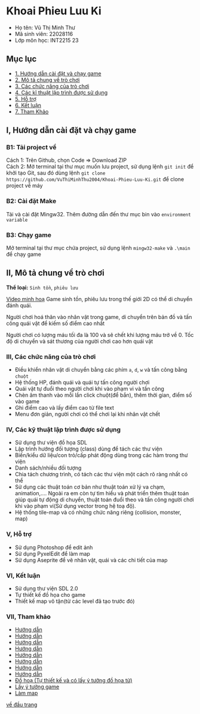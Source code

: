# Khoai Phieu Luu Ki
<a name="ve-dau-trang"/>

* Họ tên: Vũ Thị Minh Thư
* Mã sinh viên: 22028116
* Lớp môn học: INT2215 23

##  Mục lục
* [1. Hướng dẫn cài đặt và chạy game](#cai-dat)
* [2. Mô tả chung về trò chơi](#mo-ta)
* [3. Các chức năng của trò chơi](#chuc-nang)
* [4. Các kĩ thuật lập trình được sử dụng](#ki-thuat)
* [5. Hỗ trợ](#ho-tro)
* [6. Kết luận](#ket-luan)
* [7. Tham Khảo](#tham-khao)

<a name="cai-dat"/>

## I, Hướng dẫn cài đặt và chạy game
  ### B1: Tải project về
  Cách 1: Trên Github, chọn Code => Download ZIP  
  Cách 2: Mở terminal tại thư mục muốn lưu project, sử dụng lệnh `git init` để khởi tạo Git, sau đó dùng lệnh `git clone https://github.com/VuThiMinhThu2004/Khoai-Phieu-Luu-Ki.git` để clone project về máy  
  ### B2: Cài đặt Make
  Tải và cài đặt Mingw32. 
  Thêm đường dẫn đến thư mục bin vào `environment variable`  
  ### B3: Chạy game
  Mở terminal tại thư mục chứa project, sử dụng lệnh `mingw32-make` và `.\main` để chạy game
  
 <a name="mo-ta"/>

## II, Mô tả chung về trò chơi
  **Thể loại:** `Sinh tồn`, `phiêu lưu`
  
  [Video minh hoạ](https://youtu.be/5wZWLHtU8rk)
  Game sinh tồn, phiêu lưu trong thế giới 2D có thể di chuyển đánh quái.

  Người chơi hoá thân vào nhân vật trong game, di chuyển trên bản đồ và tấn công quái vật để kiếm số điểm cao nhất

  Người chơi có lượng máu tối đa là 100 và sẽ chết khi lượng máu trở về 0. Tốc độ di chuyển và sát thương của người chơi cao hơn quái vật



<a name = "chuc-nang"/>

### III, Các chức năng của trò chơi
  - Điều khiển nhân vật di chuyển bằng các phím `a`, `d`, `w` và tấn công bằng `chuột`
  - Hệ thống HP, đánh quái và quái tự tấn công người chơi
  - Quái vật tự đuổi theo người chơi khi vào phạm vi và tấn công
  - Chèn âm thanh vào mỗi lần click chuột(để bắn), thêm thời gian, điểm số vào game 
  - Ghi điểm cao và lấy điểm cao từ file text
  - Menu đơn giản, người chơi có thể chơi lại khi nhân vật chết
    
<a name = "ki-thuat"/>

### IV, Các kỹ thuật lập trình được sử dụng
  - Sử dụng thư viện đồ họa SDL
  - Lập trình hướng đối tượng (class) dùng để tách các thư viện 
  - Biến/kiểu dữ liệu/con trỏ/cấp phát động dùng trong các hàm trong thư viện 
  - Danh sách/nhiều đối tượng
  - Chia tách chương trình, có tách các thư viện một cách rõ ràng nhất có thể
  - Sử dụng các thuật toán cơ bản như thuật toán xử lý va chạm, animation,.... Ngoài ra em còn tự tìm hiểu và phát triển thêm thuật toán giúp quái tự động di chuyển, thuật toán đuổi theo và tấn công người chơi khi vào phạm vi(Sử dụng vector trong hệ toạ độ).
  - Hệ thống tile-map và có những chức năng riêng (collision, monster, map)

<a name = "ho-tro"/>

### V, Hỗ trợ
- Sử dụng Photoshop để edit ảnh
- Sử dụng PyxelEdit để làm map
- Sử dụng Aseprite để vẽ nhân vật, quái và các chi tiết của map

<a name = "ket-luan"/>

### VI, Kết luận
  - Sử dụng thư viện SDL 2.0
  - Tự thiết kế đồ họa cho game
  - Thiết kế map vô tận(từ các level đã tạo trước đó)

 <a name = "tham-khao"/>
    
 ### VII, Tham khảo
  - [Hướng dẫn](https://lazyfoo.net/tutorials/SDL/)
  - [Hướng dẫn](https://youtube.com/playlist?list=PL2RPjWnJduNmXHRYwdtublIPdlqocBoLS)
  - [Hướng dẫn](https://youtube.com/playlist?list=PLUFd3gYWwiYFdSoqZp35RU6mja4N5u4dz)
  - [Hướng dẫn](https://youtube.com/playlist?list=PLHJE4y54mpC5_eEz9gCqIkNpU-n_2eyNt)
  - [Hướng dẫn](https://youtube.com/playlist?list=PLZd7ojlRK0bwrL8060OGurG_kaeJc_QOH)
  - [Hướng dẫn](https://www.youtube.com/watch?v=QQzAHcojEKg&list=PLhfAbcv9cehhkG7ZQK0nfIGJC_C-wSLrx)
  - [Hướng dẫn](https://www.youtube.com/watch?v=QQzAHcojEKg&list=PLhfAbcv9cehhkG7ZQK0nfIGJC_C-wSLrx)  
  - [Hướng dẫn](https://youtube.com/playlist?list=PLR7NDiX0QsfTIEQUeYCfc2MyCquX0ig9V)
  - [Đồ hoạ (Tự thiết kế và có lấy ý tưởng đồ họa từ)](https://www.youtube.com/watch?v=k0vZShmhG74)
  - [Lấy ý tưởng game](https://www.youtube.com/watch?v=ugKKk7bE6nQ&list=PL-K0viiuJ2RctP5nlJlqmHGeh66-GOZR_&index=36)
  - [Làm map](https://www.youtube.com/watch?v=5f-g87aGbBc)
    
[về đầu trang](#ve-dau-trang)
